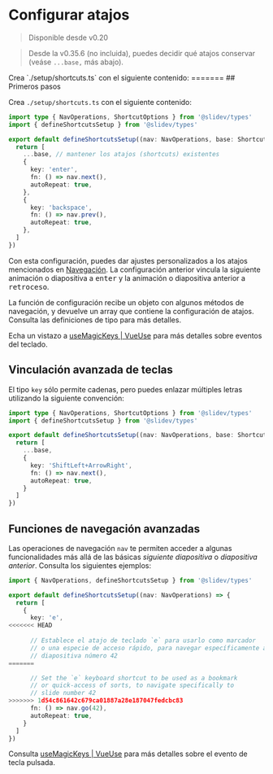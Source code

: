 # Configurar atajos

> Disponible desde v0.20

> Desde la v0.35.6 (no incluida), puedes decidir qué atajos conservar (veáse `...base,` más abajo).

<Environment type="client" />
Crea `./setup/shortcuts.ts` con el siguiente contenido:
=======
## Primeros pasos

Crea `./setup/shortcuts.ts` con el siguiente contenido:

```ts
import type { NavOperations, ShortcutOptions } from '@slidev/types'
import { defineShortcutsSetup } from '@slidev/types'

export default defineShortcutsSetup((nav: NavOperations, base: ShortcutOptions[]) => {
  return [
    ...base, // mantener los atajos (shortcuts) existentes
    {
      key: 'enter',
      fn: () => nav.next(),
      autoRepeat: true,
    },
    {
      key: 'backspace',
      fn: () => nav.prev(),
      autoRepeat: true,
    },
  ]
})
```

Con esta configuración, puedes dar ajustes personalizados a los atajos mencionados en [Navegación](/guide/navigation#navigation-bar). La configuración anterior vincula la siguiente animación o diapositiva a <kbd>enter</kbd> y la animación o diapositiva anterior a <kbd>retroceso</kbd>.

La función de configuración recibe un objeto con algunos métodos de navegación, y devuelve un array que contiene la configuración de atajos. Consulta las definiciones de tipo para más detalles.

Echa un vistazo a [useMagicKeys | VueUse](https://vueuse.org/core/useMagicKeys/) para más detalles sobre eventos del teclado.

## Vinculación avanzada de teclas

El tipo `key` sólo permite cadenas, pero puedes enlazar múltiples letras utilizando la siguiente convención:

```ts
import type { NavOperations, ShortcutOptions } from '@slidev/types'
import { defineShortcutsSetup } from '@slidev/types'

export default defineShortcutsSetup((nav: NavOperations, base: ShortcutOptions[]) => {
  return [
    ...base,
    {
      key: 'ShiftLeft+ArrowRight',
      fn: () => nav.next(),
      autoRepeat: true,
    }
  ]
})
```

## Funciones de navegación avanzadas

Las operaciones de navegación `nav` te permiten acceder a algunas funcionalidades más allá de las básicas _siguiente diapositiva_ o _diapositiva anterior_. Consulta los siguientes ejemplos:


```ts
import { NavOperations, defineShortcutsSetup } from '@slidev/types'

export default defineShortcutsSetup((nav: NavOperations) => {
  return [
    {
      key: 'e',
<<<<<<< HEAD
      
      // Establece el atajo de teclado `e` para usarlo como marcador
      // o una especie de acceso rápido, para navegar específicamente a
      // diapositiva número 42
=======

      // Set the `e` keyboard shortcut to be used as a bookmark
      // or quick-access of sorts, to navigate specifically to
      // slide number 42
>>>>>>> 1d54c861642c679ca01887a28e187047fedcbc83
      fn: () => nav.go(42),
      autoRepeat: true,
    }
  ]
})
```

Consulta [useMagicKeys | VueUse](https://vueuse.org/core/useMagicKeys/) para más detalles sobre el evento de tecla pulsada.